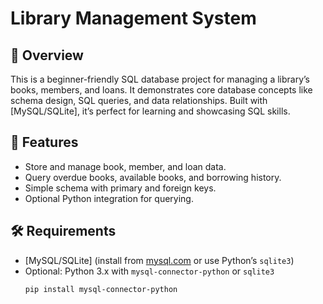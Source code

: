 # Library Management System

## 📖 Overview
This is a beginner-friendly SQL database project for managing a library’s books, members, and loans. It demonstrates core database concepts like schema design, SQL queries, and data relationships. Built with [MySQL/SQLite], it’s perfect for learning and showcasing SQL skills.

## 🚀 Features
- Store and manage book, member, and loan data.
- Query overdue books, available books, and borrowing history.
- Simple schema with primary and foreign keys.
- Optional Python integration for querying.

## 🛠️ Requirements
- [MySQL/SQLite] (install from [mysql.com](https://www.mysql.com/) or use Python’s `sqlite3`)
- Optional: Python 3.x with `mysql-connector-python` or `sqlite3`
  ```bash
  pip install mysql-connector-python
